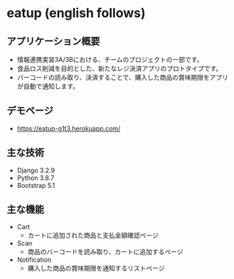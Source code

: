 # eatup (english follows)
## アプリケーション概要
- 情報連携実習3A/3Bにおける、チームのプロジェクトの一部です。
- 食品ロス削減を目的とした、新たなレジ決済アプリのプロトタイプです。
- バーコードの読み取り、決済することで、購入した商品の賞味期限をアプリが自動で通知します。

## デモページ
- https://eatup-g1t3.herokuapp.com/

## 主な技術
- Django 3.2.9
- Python 3.8.7
- Bootstrap 5.1

## 主な機能
- Cart
  - カートに追加された商品と支払金額確認ページ
- Scan
  - 商品のバーコードを読み取り、カートに追加するページ
- Notification
  - 購入した商品の賞味期限を通知するリストページ
